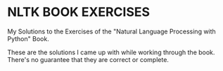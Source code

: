 # NLTK BOOK EXERCISES

My Solutions to the Exercises of the "Natural Language Processing with Python" Book.

These are the solutions I came up with while working through the book. There's no guarantee that they are correct or complete.